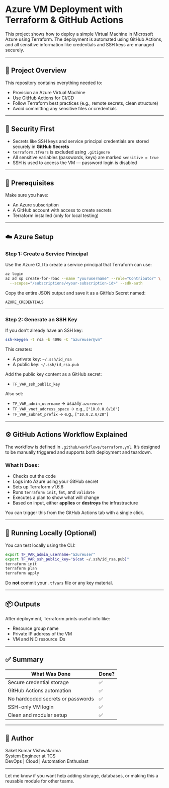 # Azure VM Deployment with Terraform & GitHub Actions

This project shows how to deploy a simple Virtual Machine in Microsoft Azure using Terraform. The deployment is automated using GitHub Actions, and all sensitive information like credentials and SSH keys are managed securely.

---

## 📁 Project Overview

This repository contains everything needed to:
- Provision an Azure Virtual Machine
- Use GitHub Actions for CI/CD
- Follow Terraform best practices (e.g., remote secrets, clean structure)
- Avoid committing any sensitive files or credentials

---

## 🔐 Security First

- Secrets like SSH keys and service principal credentials are stored securely in **GitHub Secrets**
- `terraform.tfvars` is excluded using `.gitignore`
- All sensitive variables (passwords, keys) are marked `sensitive = true`
- SSH is used to access the VM — password login is disabled

---

## 🧰 Prerequisites

Make sure you have:
- An Azure subscription
- A GitHub account with access to create secrets
- Terraform installed (only for local testing)

---

## ☁️ Azure Setup

### Step 1: Create a Service Principal
Use the Azure CLI to create a service principal that Terraform can use:

```bash
az login
az ad sp create-for-rbac --name "yourusername" --role="Contributor" \
  --scopes="/subscriptions/<your-subscription-id>" --sdk-auth
```

Copy the entire JSON output and save it as a GitHub Secret named:
```
AZURE_CREDENTIALS
```

---

### Step 2: Generate an SSH Key
If you don’t already have an SSH key:

```bash
ssh-keygen -t rsa -b 4096 -C "azureuser@vm"
```

This creates:
- A private key: `~/.ssh/id_rsa`
- A public key: `~/.ssh/id_rsa.pub`

Add the public key content as a GitHub secret:
- `TF_VAR_ssh_public_key`

Also set:
- `TF_VAR_admin_username` → usually `azureuser`
- `TF_VAR_vnet_address_space` → e.g., `["10.0.0.0/18"]`
- `TF_VAR_subnet_prefix` → e.g., `["10.0.2.0/28"]`

---

## ⚙️ GitHub Actions Workflow Explained

The workflow is defined in `.github/workflows/terraform.yml`. It’s designed to be manually triggered and supports both deployment and teardown.

### What It Does:
- Checks out the code
- Logs into Azure using your GitHub secret
- Sets up Terraform v1.6.6
- Runs `terraform init`, `fmt`, and `validate`
- Executes a plan to show what will change
- Based on input, either **applies** or **destroys** the infrastructure

You can trigger this from the GitHub Actions tab with a single click.

---

## 🚀 Running Locally (Optional)

You can test locally using the CLI:
```bash
export TF_VAR_admin_username="azureuser"
export TF_VAR_ssh_public_key="$(cat ~/.ssh/id_rsa.pub)"
terraform init
terraform plan
terraform apply
```

Do **not** commit your `.tfvars` file or any key material.

---

## 📦 Outputs
After deployment, Terraform prints useful info like:
- Resource group name
- Private IP address of the VM
- VM and NIC resource IDs

---

## ✅ Summary

| What Was Done                      | Done? |
|-----------------------------------|-------|
| Secure credential storage         | ✅     |
| GitHub Actions automation         | ✅     |
| No hardcoded secrets or passwords | ✅     |
| SSH-only VM login                 | ✅     |
| Clean and modular setup           | ✅     |

---

## 👤 Author
Saket Kumar Vishwakarma  
System Engineer at TCS  
DevOps | Cloud | Automation Enthusiast

---

Let me know if you want help adding storage, databases, or making this a reusable module for other teams.
